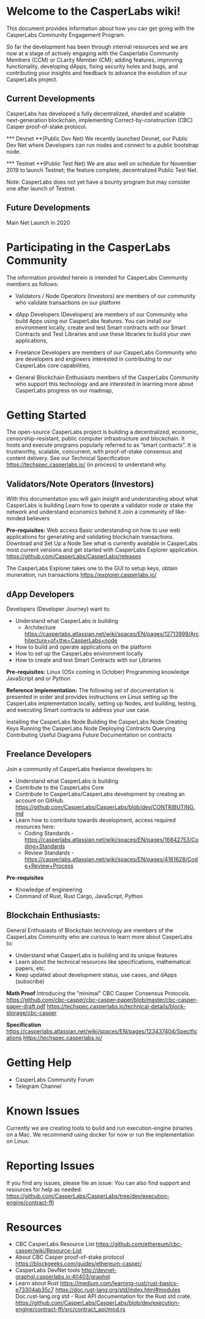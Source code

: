 # Welcome to the CasperLabs wiki!

This document provides information about how you can get going with the CasperLabs Community Engagement Program.  

So far the development has been through internal resources and we are now at a stage of actively engaging with the Casperlabs Community Members (CCM) or CLarity Member (CM); adding features, improving functionality, developing dApps, fixing security holes and bugs, and contributing your insights and feedback to advance the evolution of our CasperLabs project.	

## Current Developments
CasperLabs has developed a fully decentralized, sharded and scalable next-generation blockchain, implementing Correct-by-construction (CBC) Casper proof-of-stake protocol.

*** Devnet **(Public Dev Net) 
We recently launched Devnet, our Public Dev Net where Developers can run nodes and connect to a public bootstrap node.
 
*** Testnet **(Public Test Net) 
We are also well on schedule for November 2019 to launch Testnet;  the feature complete, decentralized Public Test Net.

Note: CasperLabs does not yet have a bounty program but may consider one after launch of Testnet.

## Future Developments
Main Net Launch in 2020


# Participating in the CasperLabs Community

The information provided herein is intended for CasperLabs Community members as follows:

* Validators / Node Operators (Investors) are members of our community who validate transactions on our platform

* dApp Developers (Developers) are members of our Community who build Apps using our CasperLabs features. You can install our environment locally, create and test Smart contracts with our Smart Contracts and Test Libraries and use these libraries to build your own applications,

* Freelance Developers are members of our CasperLabs Community who are developers and engineers interested in contributing to our CasperLabs core capabilities,

* General Blockchain Enthusiasts members of the CasperLabs Community who support this technology and are interested in learning more about CasperLabs progress on our roadmap,
 
# Getting Started
The open-source CasperLabs project is building a decentralized, economic, censorship-resistant, public computer infrastructure and blockchain. It hosts and execute programs popularly referred to as “smart contracts”. It is trustworthy, scalable, concurrent, with proof-of-stake consensus and content delivery. See our Technical Specification https://techspec.casperlabs.io/  (in process) to understand why. 
 
## Validators/Note Operators (Investors)
With this documentation you will gain insight and understanding about what CasperLabs is building
Learn how to operate a validator node or stake the network and understand economics behind it
Join a community of like-minded believers

**Pre-requisites:**
Web access
Basic understanding on how to use web applications for generating and validating blockchain transactions.
Download and Set Up a Node
See what is currently available in CasperLabs most current versions and get started with CasperLabs Explorer application. 
https://github.com/CasperLabs/CasperLabs/releases

The CasperLabs Explorer takes one to the GUI to setup keys, obtain muneration, run transactions https://explorer.casperlabs.io/

## dApp Developers
Developers (Developer Journey)  want to:

* Understand what CasperLabs is building
  * Architecture
    https://casperlabs.atlassian.net/wiki/spaces/EN/pages/12713999/Architecture+of+the+CasperLabs+node
* How to build and operate applications on the platform
* How to set up the CasperLabs environment locally
* How to create and test Smart Contracts with our Libraries

**Pre-requisites:**
Linux (OSx coming in October)
Programming knowledge
JavaScript and or Python

**Reference Implementation:**
The following set of documentation is presented in order and provides instructions on Linux setting up the CasperLabs implementation locally, setting up Nodes, and building, testing, and executing Smart contracts to address your use case.

Installing the CasperLabs Node
Building the CasperLabs Node
Creating Keys
Running the CasperLabs Node
Deploying Contracts
Querying
Contributing
Useful Diagrams
Future Documentation on contracts


## Freelance Developers
Join a community of CasperLabs freelance developers to:

* Understand what CasperLabs is building
* Contribute  to the CasperLabs Core
* Contribute to CasperLabs/CasperLabs development by creating an account on GitHub.
https://github.com/CasperLabs/CasperLabs/blob/dev/CONTRIBUTING.md
* Learn how to contribute towards development, access required resources here:
  * Coding Standards - https://casperlabs.atlassian.net/wiki/spaces/EN/pages/16842753/Coding+Standards
  * Review Standards - https://casperlabs.atlassian.net/wiki/spaces/EN/pages/4161628/Code+Review+Process

**Pre-requisites**
* Knowledge of engineering
* Command of Rust, Rust Cargo, JavaScript, Python


## Blockchain Enthusiasts:
General Enthusiasts of Blockchain technology are members of the CasperLabs Community who are curious to learn more about CasperLabs to:
* Understand what CasperLabs is building and its unique features
* Learn about the technical resources like specifications, mathematical papers, etc.
* Keep updated about development status, use cases, and dApps (subscribe)

**Math Proof**
Introducing the "minimal" CBC Casper Consensus Protocols.
https://github.com/cbc-casper/cbc-casper-paper/blob/master/cbc-casper-paper-draft.pdf
https://techspec.casperlabs.io/technical-details/block-storage/cbc-casper

**Specification**
https://casperlabs.atlassian.net/wiki/spaces/EN/pages/123437404/Specifications
https://techspec.casperlabs.io/


# Getting Help
  * CasperLabs Community Forum
  * Telegram Channel

# Known Issues
Currently we are creating tools to build and run execution-engine binaries on a Mac. We recommend using docker for now or run the implementation on Linux.
 
# Reporting Issues
If you find any issues, please file an issue:
You can also find support and resources for help as needed:
https://github.com/CasperLabs/CasperLabs/tree/dev/execution-engine/contract-ffi



# Resources
* CBC CasperLabs Resource List
https://github.com/ethereum/cbc-casper/wiki/Resource-List
* About CBC Casper proof-of-stake protocol
https://blockgeeks.com/guides/ethereum-casper/
* CasperLabs DevNet tools
http://devnet-graphql.casperlabs.io:40403/graphql
* Learn about Rust
https://medium.com/learning-rust/rust-basics-e73304ab35c7
https://doc.rust-lang.org/std/index.html#modules
Doc.rust-lang.org
std - Rust API documentation for the Rust std crate. https://github.com/CasperLabs/CasperLabs/blob/dev/execution-engine/contract-ffi/src/contract_api/mod.rs


